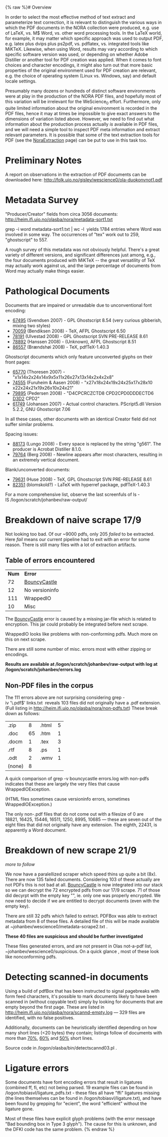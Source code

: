 {% raw %}# Overview

In order to select the most effective method of text extract and
parameterize text correction, it is relevant to distinguish the various
ways in which the PDF documents in the NORA collection were produced,
e.g. use of LaTeX, vs. M$ Word, vs. other word processing tools. In the
LaTeX world, for example, it may matter which specific approach was used
to output PDF, e.g. latex plus dvips plus ps2pdf, vs. pdflatex, vs.
integrated tools like MiKTeX. Likewise, when using Word, results may
vary according to which specific software version was used, or depending
on whether Adobe Distiller or another tool for PDF creation was applied.
When it comes to font choices and character encodings, it might also
turn out that more basic properties of the original environment used for
PDF creation are relevant, e.g. the choice of operating system (Linux
vs. Windows, say) and default locale settings.

Presumably many dozens or hundreds of distinct software environments
were at play in the production of the NORA PDF files, and hopefully most
of this variation will be irrelevant for the WeScience<sub>0</sub>
effort. Furthermore, only quite limited information about the original
environment is recorded in the PDF files, hence it may at times be
impossible to give exact answers to the dimensions of variation listed
above. However, we need to find out what information about the
production process actually *is* available in PDF files, and we will
need a simple tool to inspect PDF meta information and extract relevant
parameters. It is possible that some of the text extraction tools for
PDF (see the [NoraExtraction](https://blog.inductorsoftware.com/docsproto/missing/NoraExtraction) page) can be put to use in
this task too.

# Preliminary Notes

A report on observations in the extraction of PDF documents can be
downloaded here:
<http://folk.uio.no/gisley/wescience0/ola-duokonvnot1.pdf>

# Metadata Survey

"Producer/Creator" fields from circa 3056 documents:
<http://heim.ifi.uio.no/olasba/nora/metadata-sort1.txt>

grep -i word metadata-sort1.txt \| wc -l  yields 1784 entries where Word
was involved in some way. The occurrences of "tex" work out to 259,
"ghostscript" to 557.

A rough survey of this metadata was not obviously helpful. There's a
great variety of different versions, and significant differences just
among, e.g., the four documents produced with MiKTeX -- the great
versatility of TeX may actually work against us, and the large
percentage of documents from Word may actually make things easier.

# Pathological Documents

Documents that are impaired or unreadable due to unconventional font
encoding:

- [67495](http://www.duo.uio.no/sok/work.html?WORKID=67495)
(Svendsen 2007) - GPL Ghostscript 8.54 (very curious gibberish,
mixing two styles)
- [70059](http://www.duo.uio.no/sok/work.html?WORKID=70059)
(Bendiksen 2008) - TeX, AFPL Ghostscript 6.50
- [78191](http://www.duo.uio.no/sok/work.html?WORKID=78191)
(Ulvestad 2008) - GPL Ghostscript SVN PRE-RELEASE 8.61
- [78892](http://www.duo.uio.no/sok/work.html?WORKID=78892)
(Hanssen 2008) - (Unknown), AFPL Ghostscript 8.51
- [86557](http://www.duo.uio.no/sok/work.html?WORKID=86557)
(Brændshøi 2008) - TeX, pdfTeX-1.40.3

Ghostscript documents which only feature unconverted glyphs on their
front pages:

- [65770](http://www.duo.uio.no/sok/work.html?WORKID=65770)
(Thoresen 2007) - "x1x14x2x24x14x9x5x11x26x27x13x14x2x4x2x8"
- [74555](http://www.duo.uio.no/sok/work.html?WORKID=74555) (Furuheim
& Aasen 2008) - "x27x18x24x19x24x25x17x28x10
x22x24x21x19x26x10x24x21"
- [79895](http://www.duo.uio.no/sok/work.html?WORKID=79895)
(Pedersen 2008) - "D4CPCRCZCTD8 CPD2CPD0DDDECTD6 [D3D2](/D3D2) CPD2"
- [61749](http://www.duo.uio.no/sok/work.html?WORKID=61749)
(Johansen 2007) - Actual control characters. PScript5.dll Version
5.2.2, GNU Ghostscript 7.06

In all these cases, other documents with an identical Creator field did
not suffer similar problems.

Spacing issues:

- [88173](http://www.duo.uio.no/sok/work.html?WORKID=88173)
(Lungo 2008) - Every space is replaced by the string "g561". The
producer is Acrobat Distiller 8.1.0.
- [79764](http://www.duo.uio.no/sok/work.html?WORKID=79764)
(Berg 2008) - Newline appears after most characters, resulting in an
extremely vertical document.

Blank/unconverted documents:

- [79631](http://www.duo.uio.no/sok/work.html?WORKID=79631)
(Huse 2008) - TeX, GPL Ghostscript SVN PRE-RELEASE 8.61
- [82351](http://www.duo.uio.no/sok/work.html?WORKID=82351)
(blomskold?) - LaTeX with hyperref package, pdfTeX-1.40.3

For a more comprehensive list, observe the last screenfuls of
ls -lS /logon/scratch/johanbev/raw-output/  

# Breakdown of naive scrape 17/9

Not looking too bad. Of our \~9000 pdfs, only 205 *failed* to be
extracted. Here *fail* means our current pipeline had to exit with an
error for some reason. There is still many files with a lot of
extraction artifacts.

## Table of errors encountered

|         |                               |
|---------|-------------------------------|
| **Num** | **Error**                     |
| 72      | [BouncyCastle](/BouncyCastle) |
| 12      | No versioninfo                |
| 111     | WrappedIO                     |
| 10      | Misc                          |

The [BouncyCastle](/BouncyCastle) error is caused by a missing jar-file
which is related to encryption. This jar could probably be integrated
before next scrape.

WrappedIO looks like problems with non-conforming pdfs. Much more on
this on next scrape.

There are still some number of misc. errors most with either zipping or
encodings.

**Results are available at /logon/scratch/johanbev/raw-output with log
at /logon/scratch/johanbev/errors.log**

## Non-PDF files in the corpus

The 111 errors above are not surprising considering
grep -iv '\\.pdf$' links.txt  reveals 103 files did not originally have
a .pdf extension. (Full listing in
<http://heim.ifi.uio.no/olasba/nora/non-pdfs.txt>) These break down as
follows:

|        |     |       |     |
|--------|-----|-------|-----|
| .zip   | 8   | .html | 5   |
| .doc   | 65  | .htm  | 1   |
| .docm  | 1   | .tex  | 3   |
| .rtf   | 8   | .ps   | 1   |
| .odt   | 2   | .wmv  | 1   |
| (none) | 8   |       |     |

A quick comparison of grep -v bouncycastle errors.log with non-pdfs
indicates that these are largely the very files that cause
WrappedIOException.

(HTML files sometimes cause versioninfo errors, sometimes
WrappedIOException.)

The only non-.pdf files that do not come out with a filesize of 0 are
18821, 16425, 15446, 16511, 1250, 8995, 10685 — these are seven out of
the eight files that did not originally have any extension. The eighth,
22431, is apparently a Word document.

# Breakdown of new scrape 21/9

*more to follow*

We now have a paralellized scraper which speed thins up quite a bit
(8x). There are now 135 failed documents. Considering 103 of these
actually are not PDFs this is not bad at all.
[BouncyCastle](/BouncyCastle) is now integrated into our stack so we can
decrypt the 72 encrypted pdfs from our 17/9 scrape. 71 of those did
decyrpt with the empty key "", ie. only one was properly encrypted. We
now need to decide if we are entitled to decrypt documents (even with
the empty key).

There are still 32 pdfs which failed to extract. PDFBox was able to
extract metadata from 8 of these files. A detailed file of this will be
made available at \~johanbev/wescience0/metadata-scrape2.txt .

**These 40 files are suspicious and should be further investigated**

These files generated errors, and are not present in Olas not-a-pdf
list, \~johanbev/wescience0/suspicious. On a quick glance , most of
these look like nonconforming pdfs.

# Detecting scanned-in documents

Using a build of pdfBox that has been instructed to signal pagebreaks
with form feed characters, it's possible to mark documents likely to
have been scanned in (without copyable text) simply by looking for
documents that are empty beyond the first page. These are listed in
<http://heim.ifi.uio.no/olasba/nora/scannd-empty.log> — 329 files are
identified, with no false positives.

Additionally, documents can be heuristically identified depending on how
many short lines (&lt;20 bytes) they contain; listings follow of
documents with more than
[70%](http://heim.ifi.uio.no/olasba/nora/scannd-0.7.log),
[60%](http://heim.ifi.uio.no/olasba/nora/scannd-0.6.log) and
[50%](http://heim.ifi.uio.no/olasba/nora/scannd-0.5.log) short lines.

Source code in /logon/olasba/bin/detectscannd03.pl .

# Ligature errors

Some documents have font encoding errors that result in ligatures
(combined ff, fi, etc) not being parsed. 19 example files can be found
in /logon/tobiasvl/ligature\_pdfs.txt - these files all have "ffi"
ligatures missing (the lines themselves can be found in
/logon/tobiasvl/ligature.txt), and have been found by grepping for
"ecient", the word "efficient" without the ligature gone.

Most of these files have explicit glyph problems (with the error message
"Bad bounding box in Type 3 glyph"). The cause for this is unknown, and
the DFKI code has the same problem.
<update date omitted for speed>{% endraw %}